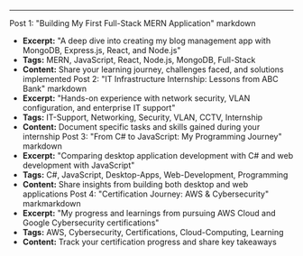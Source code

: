 ---

Post 1: "Building My First Full-Stack MERN Application"
markdown
- **Excerpt:** "A deep dive into creating my blog management app with MongoDB, Express.js, React, and Node.js"
- **Tags:** MERN, JavaScript, React, Node.js, MongoDB, Full-Stack
- **Content:** Share your learning journey, challenges faced, and solutions implemented
Post 2: "IT Infrastructure Internship: Lessons from ABC Bank"
markdown
- **Excerpt:** "Hands-on experience with network security, VLAN configuration, and enterprise IT support"
- **Tags:** IT-Support, Networking, Security, VLAN, CCTV, Internship
- **Content:** Document specific tasks and skills gained during your internship
Post 3: "From C# to JavaScript: My Programming Journey"
markdown
- **Excerpt:** "Comparing desktop application development with C# and web development with JavaScript"
- **Tags:** C#, JavaScript, Desktop-Apps, Web-Development, Programming
- **Content:** Share insights from building both desktop and web applications
Post 4: "Certification Journey: AWS & Cybersecurity"
markmarkdown
- **Excerpt:** "My progress and learnings from pursuing AWS Cloud and Google Cybersecurity certifications"
- **Tags:** AWS, Cybersecurity, Certifications, Cloud-Computing, Learning
- **Content:** Track your certification progress and share key takeaways
